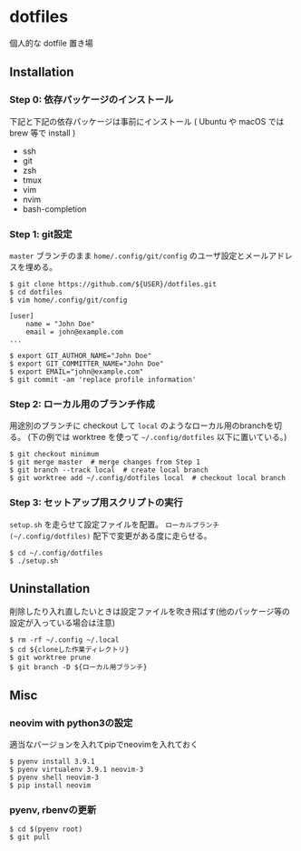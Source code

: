 # dotfiles

個人的な dotfile 置き場

## Installation

### Step 0: 依存パッケージのインストール
下記と下記の依存パッケージは事前にインストール ( Ubuntu や macOS では brew 等で install )
- ssh
- git
- zsh
- tmux
- vim
- nvim
- bash-completion

### Step 1: git設定

`master` ブランチのまま `home/.config/git/config` のユーザ設定とメールアドレスを埋める。

```console
$ git clone https://github.com/${USER}/dotfiles.git
$ cd dotfiles
$ vim home/.config/git/config

[user]
	name = "John Doe"
	email = john@example.com
...

$ export GIT_AUTHOR_NAME="John Doe"
$ export GIT_COMMITTER_NAME="John Doe"
$ export EMAIL="john@example.com"
$ git commit -am 'replace profile information'
```

### Step 2: ローカル用のブランチ作成

用途別のブランチに checkout して `local` のようなローカル用のbranchを切る。
(下の例では worktree を使って `~/.config/dotfiles` 以下に置いている。)

```console
$ git checkout minimum
$ git merge master  # merge changes from Step 1
$ git branch --track local  # create local branch
$ git worktree add ~/.config/dotfiles local  # checkout local branch
```

### Step 3: セットアップ用スクリプトの実行

`setup.sh` を走らせて設定ファイルを配置。
`ローカルブランチ(~/.config/dotfiles)` 配下で変更がある度に走らせる。

```console
$ cd ~/.config/dotfiles
$ ./setup.sh
```

## Uninstallation
削除したり入れ直したいときは設定ファイルを吹き飛ばす(他のパッケージ等の設定が入っている場合は注意)

```console
$ rm -rf ~/.config ~/.local
$ cd ${cloneした作業ディレクトリ}
$ git worktree prune
$ git branch -D ${ローカル用ブランチ}
```

## Misc

### neovim with python3の設定
適当なバージョンを入れてpipでneovimを入れておく

```console
$ pyenv install 3.9.1 
$ pyenv virtualenv 3.9.1 neovim-3
$ pyenv shell neovim-3
$ pip install neovim
```

### pyenv, rbenvの更新

```console
$ cd $(pyenv root)
$ git pull
```  